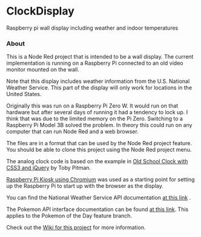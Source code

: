 ClockDisplay
============

Raspberry pi wall display including weather and indoor temperatures

### About

This is a Node Red project that is intended to be a wall display. The current implementation is running on a Raspberry Pi connected to an old video monitor mounted on the wall.

Note that this display includes weather information from the U.S. National Weather Service. This part of the display will only work for locations in the United States.

Originally this was run on a Raspberry Pi Zero W. It would run on that hardware but after several days of running it had a tendency to lock up. I think that was due to the limited memory on the Pi Zero. Switching to a Raspberry Pi Model 3B solved the problem. In theory this could run on any computer that can run Node Red and a web browser.  

The files are in a format that can be used by the Node Red project feature. You should be able to clone this project using the Node Red project menu.  

The analog clock code is based on the example in [Old School Clock with CSS3 and jQuery](https://css-tricks.com/css3-clock/) by Toby Pitman.

[Raspberry Pi Kiosk using Chromium](https://pimylifeup.com/raspberry-pi-kiosk/) was used as a starting point for setting up the Raspberry Pi to start up with the browser as the display.  

You can find the National Weather Service API documentation [at this link](https://www.weather.gov/documentation/services-web-api#/default/get_stations__stationId__observations_latest) .  

The Pokemon API interface documentation can be found [at this link](https://pokeapi.co/docs/v2). This applies to the Pokemon of the Day feature branch.

Check out the [Wiki for this project](https://github.com/NSE-labs/ClockDisplay/wiki) for more information.
